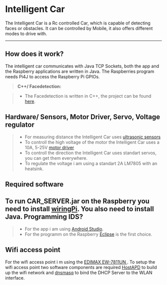Intelligent Car
===================

The Intelligent Car is a Rc controlled Car,
which is capable of detecting faces or obstacles. 
It can be controlled by Mobile, it also offers different modes to drive with.

----------


How does it work?
-------------
The intelligent car communicates with Java TCP Sockets, both the app and the Raspberry applications are written in Java. The Raspberries program needs Pi4J to access the Raspberry Pi GPIOs.

> **C++/ Facedetection:**

> -  The Facedetection is written in C++, the project can be found [here](https://github.com/MrGrimod/intelligent-car-track).

Hardware/ Sensors, Motor Driver, Servo, Voltage regulator
-------------
> -  For measuring distance the Intelligent Car uses [ ultrasonic sensors ](https://www.amazon.de/Ultrasonic-Distance-Measuring-Transducer-Arduino-5pcs/dp/B01CTZS4U6/ref=sr_1_2?ie=UTF8&qid=1491762506&sr=8-2&keywords=ultrasonic+sensor)
> -  To controll the high voltage of the motor the Intelligent Car uses a 10A, 5-25V  [ motor driver ](http://www.robotshop.com/eu/en/10a-5-30v-dual-channel-dc-motor-driver.html)
> - To controll the direction the Intelligent Car uses standart servos, you can get them everywhere.
> - To regulate the voltage i am using a standart 2A LM7805 with an heatsink.


Required software 
-------------
To run CAR_SERVER.jar on the Raspberry you need to install [wiringPi](https://github.com/WiringPi/WiringPi). You also need to install Java.
Programming IDS?
-------------
> - For the app i am using [Android Studio](https://developer.android.com/studio/index.html).
> - For the programm on the Raspberry [Eclipse](https://www.eclipse.org/downloads/?) is the first choice.


Wifi access point 
-------------
For the wifi access point i m using the [ EDIMAX EW-7811UN ](https://www.amazon.de/EDIMAX-EW-7811UN-Wireless-Adapter-IEEE802-11b/dp/B003MTTJOY/ref=sr_1_1?ie=UTF8&qid=1492424488&sr=8-1&keywords=edimax+ew-7811un).
To setup the wifi access point two software components are required [HostAPD](https://www.daveconroy.com/turn-your-raspberry-pi-into-a-wifi-hotspot-with-edimax-nano-usb-ew-7811un-rtl8188cus-chipset/) to build up the wifi network and [dnsmasq](https://blog.marvin-menzerath.de/artikel/raspberry-pi-als-wlan-access-point-nutzen/) to bind the DHCP Server to the WLAN interface.

